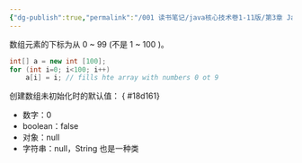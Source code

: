 ```yaml
---
{"dg-publish":true,"permalink":"/001 读书笔记/java核心技术卷1-11版/第3章 Java的基本程序设计结构/3.10 数组/3.10.2 访问数组元素/","dgPassFrontmatter":true,"created":"2024-04-18T16:17:03.851+08:00","updated":"2024-06-01T10:44:50.284+08:00"}
---
```


数组元素的下标为从 0 ~ 99 (不是 1 ~ 100 )。

```java
int[] a = new int [100];
for (int i=0; i<100; i++)
	a[i] = i; // fills hte array with numbers 0 ot 9
```

创建数组未初始化时的默认值：
{ #18d161}

- 数字：0
- boolean：false
- 对象：null
- 字符串：null，String 也是一种类